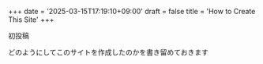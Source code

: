 +++
date = '2025-03-15T17:19:10+09:00'
draft = false
title = 'How to Create This Site'
+++

初投稿

どのようにしてこのサイトを作成したのかを書き留めておきます